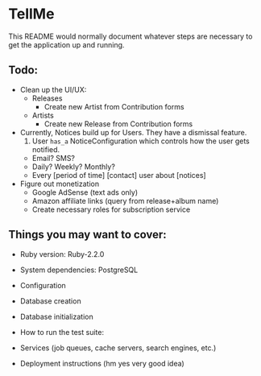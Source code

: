 # TellMe

This README would normally document whatever steps are necessary to get the
application up and running.

## Todo:

* Clean up the UI/UX:
  * Releases
    * Create new Artist from Contribution forms
  * Artists
    * Create new Release from Contribution forms
* Currently, Notices build up for Users. They have a dismissal feature.
  1. User `has_a` NoticeConfiguration which controls how the user gets notified.
    * Email? SMS?
    * Daily? Weekly? Monthly?
    * Every [period of time] [contact] user about [notices] 
* Figure out monetization
  * Google AdSense (text ads only)
  * Amazon affiliate links (query from release+album name)
  * Create necessary roles for subscription service

## Things you may want to cover:

* Ruby version: Ruby-2.2.0

* System dependencies: PostgreSQL

* Configuration

* Database creation

* Database initialization

* How to run the test suite:

* Services (job queues, cache servers, search engines, etc.)

* Deployment instructions (hm yes very good idea)


